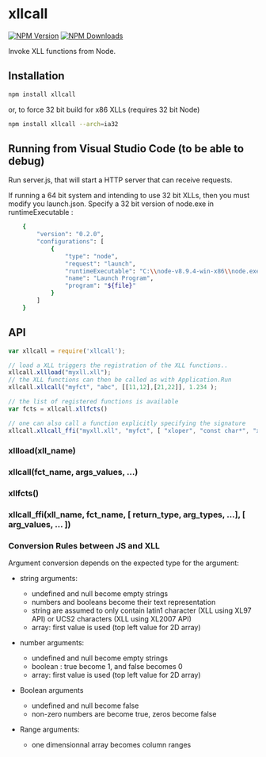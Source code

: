# xllcall

[![NPM Version][npm-image]][npm-url]
[![NPM Downloads][downloads-image]][downloads-url]

Invoke XLL functions from Node.

## Installation

```sh
npm install xllcall
```

or, to force 32 bit build for x86 XLLs (requires 32 bit Node)

```sh
npm install xllcall --arch=ia32
```

## Running from Visual Studio Code (to be able to debug) 

Run server.js, that will start a HTTP server that can receive requests.

If running a 64 bit system and intending to use 32 bit XLLs, then you must modify you launch.json.
Specify a 32 bit version of node.exe in runtimeExecutable :
```sh
    {
        "version": "0.2.0",
        "configurations": [
            {
                "type": "node",
                "request": "launch",
                "runtimeExecutable": "C:\\node-v8.9.4-win-x86\\node.exe",
                "name": "Launch Program",
                "program": "${file}"
            }
        ]
    }
```

## API

```js
var xllcall = require('xllcall');

// load a XLL triggers the registration of the XLL functions.. 
xllcall.xllload("myxll.xll");
// the XLL functions can then be called as with Application.Run
xllcall.xllcall("myfct", "abc", [[11,12],[21,22]], 1.234 );

// the list of registered functions is available 
var fcts = xllcall.xllfcts()

// one can also call a function explicitly specifying the signature
xllcall.xllcall_ffi("myxll.xll", "myfct", [ "xloper", "const char*", "xloper", "double"], [ "abc", [[11 12],[21,22]], 1.234 ]);
```

### xllload(xll_name)

### xllcall(fct_name, args_values, ...)

### xllfcts()

### xllcall_ffi(xll_name, fct_name, [ return_type, arg_types, ...], [ arg_values, ... ])

### Conversion Rules between JS and XLL

Argument conversion depends on the expected type for the argument:

* string arguments:
  * undefined and null become empty strings
  * numbers and booleans become their text representation
  * string are assumed to only contain latin1 character (XLL using XL97 API) or UCS2 characters (XLL using XL2007 API)
  * array: first value is used (top left value for 2D array)

* number arguments:
  * undefined and null become empty strings
  * boolean : true become 1, and false becomes 0
  * array: first value is used (top left value for 2D array)

* Boolean arguments
  * undefined and null become false
  * non-zero numbers are become true, zeros become false

* Range arguments:
  * one dimensionnal array becomes column ranges



[npm-image]: https://img.shields.io/npm/v/xllcall.svg
[npm-url]: https://npmjs.org/package/xllcall
[downloads-image]: https://img.shields.io/npm/dm/xllcall.svg
[downloads-url]: https://npmjs.org/package/xllcall
